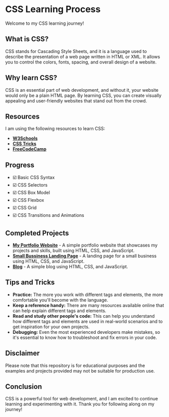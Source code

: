 # CSS Learning Process
Welcome to my CSS learning journey!

## What is CSS?
CSS stands for Cascading Style Sheets, and it is a language used to describe the presentation of a web page written in HTML or XML. It allows you to control the colors, fonts, spacing, and overall design of a website.

## Why learn CSS?
CSS is an essential part of web development, and without it, your website would only be a plain HTML page. By learning CSS, you can create visually appealing and user-friendly websites that stand out from the crowd.

## Resources
I am using the following resources to learn CSS:

-   **[W3Schools](https://www.w3schools.com/css/)**
-   **[CSS Tricks](https://css-tricks.com/)**
-   **[FreeCodeCamp](https://www.freecodecamp.org/learn/css)**

## Progress
-   :ballot_box_with_check: Basic CSS Syntax
-   :ballot_box_with_check: CSS Selectors
-   :ballot_box_with_check: CSS Box Model
-   :ballot_box_with_check: CSS Flexbox
-   :ballot_box_with_check: CSS Grid
-   :ballot_box_with_check: CSS Transitions and Animations

## Completed Projects
-   **[My Portfolio Website](https://github.com/username/personal-website)** - A simple portfolio website that showcases my projects and skills, built using HTML, CSS, and JavaScript.
-   **[Small Bussiness Landing Page](https://github.com/username/small-business)** - A landing page for a small business using HTML, CSS, and JavaScript.
-   **[Blog](https://github.com/username/blog)** - A simple blog using HTML, CSS, and JavaScript.

## Tips and Tricks

-   **Practice:** The more you work with different tags and elements, the more comfortable you'll become with the language.
-   **Keep a reference handy:** There are many resources available online that can help explain different tags and elements.
-   **Read and study other people's code:** This can help you understand how different tags and elements are used in real-world scenarios and to get inspiration for your own projects.
-   **Debugging:** Even the most experienced developers make mistakes, so it's essential to know how to troubleshoot and fix errors in your code.

## Disclaimer
Please note that this repository is for educational purposes and the examples and projects provided may not be suitable for production use.

## Conclusion
CSS is a powerful tool for web development, and I am excited to continue learning and experimenting with it. Thank you for following along on my journey!
